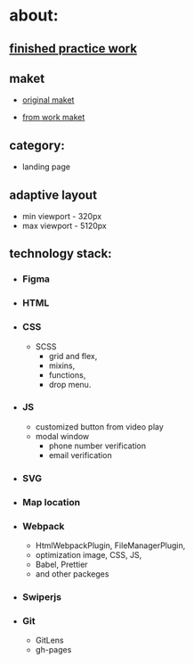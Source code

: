 # about:

## [finished practice work](https://axi0man.github.io/car_tint_serv/)

## maket

- [original maket](https://www.figma.com/file/dL8UfN5gt8VrTqE2zogp8Q/%5BPublished%5D%5BEN%5D-%C2%ABThe-Art-of-Tinting%C2%BB?node-id=1-28&t=0k5lPlq8ZbkZvr2P-0)

- [from work maket](https://www.figma.com/file/QLdOFVOkT7dVwlInLtgDcu/CarTintServ?type=design&node-id=0-1&mode=design&t=AY1DJPi2RTuKwC1j-0)

## category:

- landing page

## adaptive layout

- min viewport - 320px
- max viewport - 5120px

## technology stack:

- ### Figma
- ### HTML
- ### CSS
  - SCSS
    - grid and flex,
    - mixins,
    - functions,
    - drop menu.
- ### JS
  - customized button from video play
  - modal window
    - phone number verification
    - email verification
- ### SVG
- ### Map location
- ### Webpack
  - HtmlWebpackPlugin, FileManagerPlugin,
  - optimization image, CSS, JS,
  - Babel, Prettier
  - and other packeges

- ### Swiperjs
- ### Git
  - GitLens
  - gh-pages
